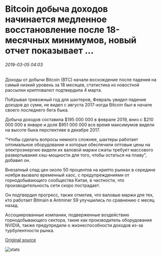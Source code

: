 # Bitcoin добыча доходов начинается медленное восстановление после 18-месячных минимумов, новый отчет показывает ...

###### 2019-03-05 04:03

Доходы от добычи Bitcoin (BTC) начали восхождение после падения на самый низкий уровень за 18 месяцев, статистика из новостной рассылки криптовалют подтвердила 4 марта.

ПоКрывая тревожный год для шахтеров, Февраль увидел падение доходов до сумм, не видел с августа 2017-когда Bitcoin был в начале своего последнего бега быка.

Добыча доходов составила $195 000 000 в феврале 2019, вниз с $210 000 000 в январе и доля $951 000 000 все время максимумов видели на высоте быка перспективе в декабре 2017.

"Чтобы сделать вопросы немного сложнее, шахтеры работает оптимальное оборудование и которые обеспечили оптовые цены на электроэнергию видели их валовой маржи сжаты требует массового развертывания хэш-мощности для того, чтобы остаться на плаву", добавил он.

Внезапный спад цен около 50 процентов на крипто рынках в середине ноября вызвало временный хаос, с предупреждениями от горнодобывающего сообщества Китая, в частности, что производительность сети скоро пострадает.

Он подтвердил прогресс, также отметив, что валовые маржи для тех, кто работает Bitmain в Antminer S9 улучшились по сравнению с месяц назад.

Ассоциированные компании, подверженные воздействию горнодобывающего сектора, такие как производитель оборудования NVIDIA, также предупредили о жизнеспособности доходов из-за турбулентности рынка.

[Original source](https://cointelegraph.com/news/bitcoin-mining-revenue-begins-slow-recovery-after-18-month-lows-new-report-shows)

![stats](https://c.statcounter.com/11760860/0/a89fa40b/1/ "stats")